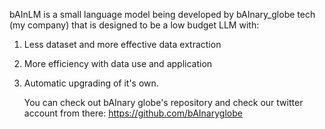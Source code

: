 bAInLM is a small language model being developed by bAInary_globe tech (my company) that is designed to be a low budget LLM with:

1. Less dataset and more effective data extraction
2. More efficiency with data use and application
3. Automatic upgrading of it's own.

   You can check out bAInary globe's repository and check our twitter account from there: https://github.com/bAInaryglobe
